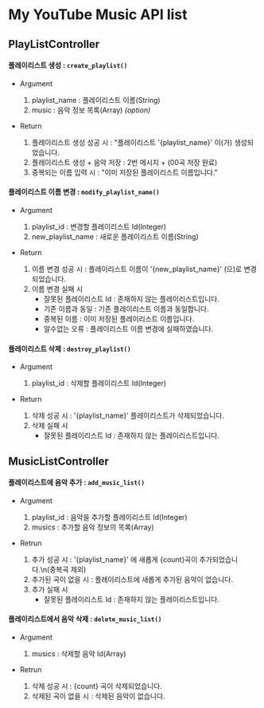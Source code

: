 # My YouTube Music API list

## PlayListController

#### 플레이리스트 생성 : `create_playlist()`

- Argument

  1.  playlist_name : 플레이리스트 이름(String)
  2.  music : 음악 정보 목록(Array) _(option)_

- Return

  1. 플레이리스트 생성 성공 시 : "플레이리스트 '{playlist_name}' 이(가) 생성되었습니다.
  2. 플레이리스트 생성 + 음악 저장 : 2번 메시지 + (00곡 저장 완료)
  3. 중복되는 이름 입력 시 : "이미 저장된 플레이리스트 이름입니다."

#### 플레이리스트 이름 변경 : `modify_playlist_name()`

- Argument

  1.  playlist_id : 변경할 플레이리스트 Id(Integer)
  2.  new_playlist_name : 새로운 플레이리스트 이름(String)

- Return

  1. 이름 변경 성공 시 : 플레이리스트 이름이 '{new_playlist_name}' (으)로 변경되었습니다.
  2. 이름 변경 실패 시
     - 잘못된 플레이리스트 Id : 존재하지 않는 플레이리스트입니다.
     - 기존 이름과 동일 : 기존 플레이리스트 이름과 동일합니다.
     - 중복된 이름 : 이미 저장된 플레이리스트 이름입니다.
     - 알수없는 오류 : 플레이리스트 이름 변경에 실패하였습니다.

#### 플레이리스트 삭제 : `destroy_playlist()`

- Argument

  1.  playlist_id : 삭제할 플레이리스트 Id(Integer)

- Return

  1. 삭제 성공 시 : '{playlist_name}' 플레이리스트가 삭제되었습니다.
  2. 삭제 실패 시
     - 잘못된 플레이리스트 Id : 존재하지 않는 플레이리스트입니다.

## MusicListController

#### 플레이리스트에 음악 추가 : `add_music_list()`

- Argument

  1.  playlist_id : 음악을 추가할 플레이리스트 Id(Integer)
  2.  musics : 추가할 음악 정보의 목록(Array)

- Retrun

  1. 추가 성공 시 : '{playlist_name}' 에 새롭게 {count}곡이 추가되었습니다.\n(중복곡 제외)
  2. 추가된 곡이 없을 시 : 플레이리스트에 새롭게 추가된 음악이 없습니다.
  3. 추가 실패 시
     - 잘못된 플레이리스트 Id : 존재하지 않는 플레이리스트입니다.

#### 플레이리스트에서 음악 삭제 : `delete_music_list()`

- Argument

  1. musics : 삭제할 음악 Id(Array)

- Retrun

  1. 삭제 성공 시 : {count} 곡이 삭제되었습니다.
  2. 삭제된 곡이 없을 시 : 삭제된 음악이 없습니다.
